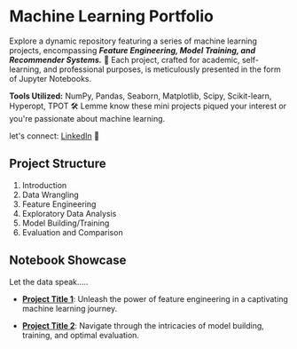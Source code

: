 # Machine Learning Portfolio

Explore a dynamic repository featuring a series of machine learning projects, encompassing ***Feature Engineering, Model Training, and Recommender Systems.*** 🚀 Each project, crafted for academic, self-learning, and professional purposes, is meticulously presented in the form of Jupyter Notebooks.

**Tools Utilized:** NumPy, Pandas, Seaborn, Matplotlib, Scipy, Scikit-learn, Hyperopt, TPOT 🛠️ Lemme know these mini projects piqued your interest or you're passionate about machine learning.

let's connect: [LinkedIn](https://www.linkedin.com/in/kailas-p-sudheer-6bb244201/) 🤝

## Project Structure

1. Introduction
2. Data Wrangling
3. Feature Engineering 
4. Exploratory Data Analysis
5. Model Building/Training
6. Evaluation and Comparison

## Notebook Showcase
Let the data speak.....

  - [**Project Title 1**](Notebook_Link_1): Unleash the power of feature engineering in a captivating machine learning journey.

  - [**Project Title 2**](Notebook_Link_2): Navigate through the intricacies of model building, training, and optimal evaluation.

   
